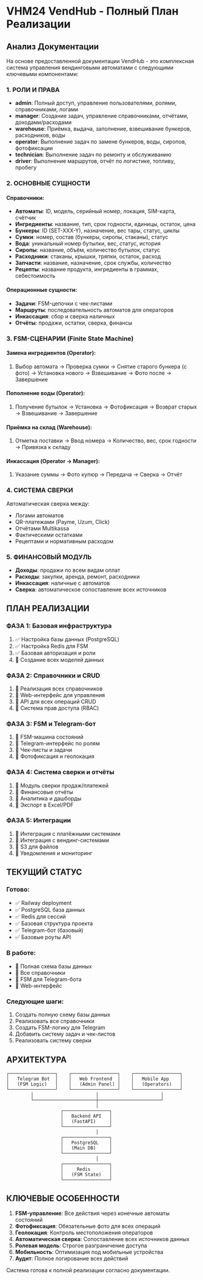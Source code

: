 # VHM24 VendHub - Полный План Реализации

## Анализ Документации

На основе предоставленной документации VendHub - это комплексная система управления вендинговыми автоматами с следующими ключевыми компонентами:

### 1. РОЛИ И ПРАВА
- **admin**: Полный доступ, управление пользователями, ролями, справочниками, логами
- **manager**: Создание задач, управление справочниками, отчётами, доходами/расходами
- **warehouse**: Приёмка, выдача, заполнение, взвешивание бункеров, расходников, воды
- **operator**: Выполнение задач по замене бункеров, воды, сиропов, фотофиксации
- **technician**: Выполнение задач по ремонту и обслуживанию
- **driver**: Выполнение маршрутов, отчёт по логистике, топливу, пробегу

### 2. ОСНОВНЫЕ СУЩНОСТИ

#### Справочники:
- **Автоматы**: ID, модель, серийный номер, локация, SIM-карта, счётчик
- **Ингредиенты**: название, тип, срок годности, единицы, остаток, цена
- **Бункеры**: ID (SET-XXX-Y), назначение, вес тары, статус, циклы
- **Сумки**: номер, состав (бункеры, сиропы, стаканы), статус
- **Вода**: уникальный номер бутылки, вес, статус, история
- **Сиропы**: название, объём, количество бутылок, статус
- **Расходники**: стаканы, крышки, тряпки, остаток, расход
- **Запчасти**: название, назначение, срок службы, количество
- **Рецепты**: название продукта, ингредиенты в граммах, себестоимость

#### Операционные сущности:
- **Задачи**: FSM-цепочки с чек-листами
- **Маршруты**: последовательность автоматов для операторов
- **Инкассация**: сбор и сверка наличных
- **Отчёты**: продажи, остатки, сверка, финансы

### 3. FSM-СЦЕНАРИИ (Finite State Machine)

#### Замена ингредиентов (Operator):
1. Выбор автомата → Проверка сумки → Снятие старого бункера (с фото) → Установка нового → Взвешивание → Фото после → Завершение

#### Пополнение воды (Operator):
1. Получение бутылок → Установка → Фотофиксация → Возврат старых → Взвешивание → Завершение

#### Приёмка на склад (Warehouse):
1. Отметка поставки → Ввод номера → Количество, вес, срок годности → Привязка к складу

#### Инкассация (Operator → Manager):
1. Указание суммы → Фото купюр → Передача → Сверка → Отчёт

### 4. СИСТЕМА СВЕРКИ

Автоматическая сверка между:
- Логами автоматов
- QR-платежами (Payme, Uzum, Click)
- Отчётами Multikassa
- Фактическими остатками
- Рецептами и нормативным расходом

### 5. ФИНАНСОВЫЙ МОДУЛЬ

- **Доходы**: продажи по всем видам оплат
- **Расходы**: закупки, аренда, ремонт, расходники
- **Инкассация**: наличные с автоматов
- **Сверка**: автоматическое сопоставление всех источников

## ПЛАН РЕАЛИЗАЦИИ

### ФАЗА 1: Базовая инфраструктура
1. ✅ Настройка базы данных (PostgreSQL)
2. ✅ Настройка Redis для FSM
3. ✅ Базовая авторизация и роли
4. 🔄 Создание всех моделей данных

### ФАЗА 2: Справочники и CRUD
1. 🔄 Реализация всех справочников
2. 🔄 Web-интерфейс для управления
3. 🔄 API для всех операций CRUD
4. 🔄 Система прав доступа (RBAC)

### ФАЗА 3: FSM и Telegram-бот
1. 🔄 FSM-машина состояний
2. 🔄 Telegram-интерфейс по ролям
3. 🔄 Чек-листы и задачи
4. 🔄 Фотофиксация и геолокация

### ФАЗА 4: Система сверки и отчёты
1. 🔄 Модуль сверки продаж/платежей
2. 🔄 Финансовые отчёты
3. 🔄 Аналитика и дашборды
4. 🔄 Экспорт в Excel/PDF

### ФАЗА 5: Интеграции
1. 🔄 Интеграция с платёжными системами
2. 🔄 Интеграция с вендинг-системами
3. 🔄 S3 для файлов
4. 🔄 Уведомления и мониторинг

## ТЕКУЩИЙ СТАТУС

### Готово:
- ✅ Railway deployment
- ✅ PostgreSQL база данных
- ✅ Redis для сессий
- ✅ Базовая структура проекта
- ✅ Telegram-бот (базовый)
- ✅ Базовые роуты API

### В работе:
- 🔄 Полная схема базы данных
- 🔄 Все справочники
- 🔄 FSM для Telegram-бота
- 🔄 Web-интерфейс

### Следующие шаги:
1. Создать полную схему базы данных
2. Реализовать все справочники
3. Создать FSM-логику для Telegram
4. Добавить систему задач и чек-листов
5. Реализовать систему сверки

## АРХИТЕКТУРА

```
┌─────────────────┐    ┌─────────────────┐    ┌─────────────────┐
│   Telegram Bot  │    │   Web Frontend  │    │   Mobile App    │
│   (FSM Logic)   │    │   (Admin Panel) │    │   (Operators)   │
└─────────────────┘    └─────────────────┘    └─────────────────┘
         │                       │                       │
         └───────────────────────┼───────────────────────┘
                                 │
                    ┌─────────────────┐
                    │   Backend API   │
                    │   (FastAPI)     │
                    └─────────────────┘
                                 │
                    ┌─────────────────┐
                    │   PostgreSQL    │
                    │   (Main DB)     │
                    └─────────────────┘
                                 │
                    ┌─────────────────┐
                    │     Redis       │
                    │   (FSM State)   │
                    └─────────────────┘
```

## КЛЮЧЕВЫЕ ОСОБЕННОСТИ

1. **FSM-управление**: Все действия через конечные автоматы состояний
2. **Фотофиксация**: Обязательные фото для всех операций
3. **Геолокация**: Контроль местоположения операторов
4. **Автоматическая сверка**: Сопоставление всех источников данных
5. **Ролевая модель**: Строгое разграничение доступа
6. **Мобильность**: Оптимизация под мобильные устройства
7. **Аудит**: Полное логирование всех действий

Система готова к полной реализации согласно документации.
